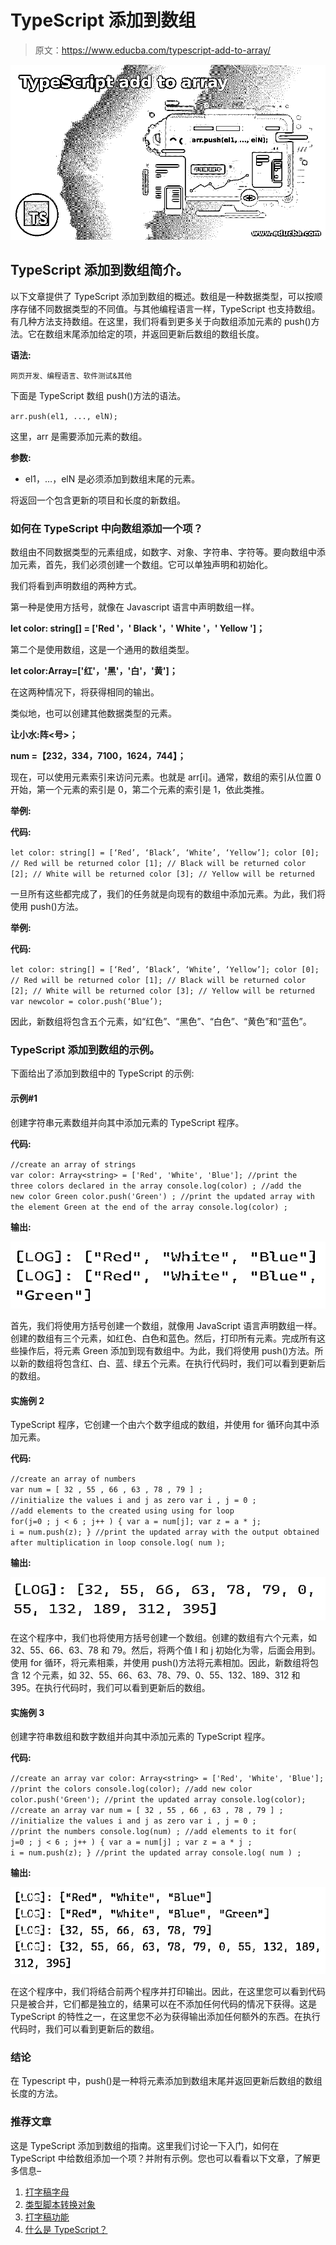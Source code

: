 # TypeScript 添加到数组

> 原文：<https://www.educba.com/typescript-add-to-array/>

![TypeScript add to array](img/b48820a3b193dc1b919c50080c495e06.png)



## TypeScript 添加到数组简介。

以下文章提供了 TypeScript 添加到数组的概述。数组是一种数据类型，可以按顺序存储不同数据类型的不同值。与其他编程语言一样，TypeScript 也支持数组。有几种方法支持数组。在这里，我们将看到更多关于向数组添加元素的 push()方法。它在数组末尾添加给定的项，并返回更新后数组的数组长度。

**语法:**

<small>网页开发、编程语言、软件测试&其他</small>

下面是 TypeScript 数组 push()方法的语法。

`arr.push(el1, ..., elN);`

这里，arr 是需要添加元素的数组。

**参数:**

*   el1，…，elN 是必须添加到数组末尾的元素。

将返回一个包含更新的项目和长度的新数组。

### 如何在 TypeScript 中向数组添加一个项？

数组由不同数据类型的元素组成，如数字、对象、字符串、字符等。要向数组中添加元素，首先，我们必须创建一个数组。它可以单独声明和初始化。

我们将看到声明数组的两种方式。

第一种是使用方括号，就像在 Javascript 语言中声明数组一样。

**let color: string[] = ['Red '，' Black '，' White '，' Yellow ']；**

第二个是使用数组<elementtype>，这是一个通用的数组类型。</elementtype>

**let color:Array<string>=['红'，'黑'，'白'，'黄']；**

在这两种情况下，将获得相同的输出。

类似地，也可以创建其他数据类型的元素。

**让小水:阵<号>；**

**num =【232，334，7100，1624，744】；**

现在，可以使用元素索引来访问元素。也就是 arr[i]。通常，数组的索引从位置 0 开始，第一个元素的索引是 0，第二个元素的索引是 1，依此类推。

**举例:**

**代码:**

`let color: string[] = [‘Red’, ‘Black’, ‘White’, ‘Yellow’];
color [0]; // Red will be returned
color [1]; // Black will be returned
color [2]; // White will be returned
color [3]; // Yellow will be returned`

一旦所有这些都完成了，我们的任务就是向现有的数组中添加元素。为此，我们将使用 push()方法。

**举例:**

**代码:**

`let color: string[] = [‘Red’, ‘Black’, ‘White’, ‘Yellow’];
color [0]; // Red will be returned
color [1]; // Black will be returned
color [2]; // White will be returned
color [3]; // Yellow will be returned
var newcolor = color.push(‘Blue’);`

因此，新数组将包含五个元素，如“红色”、“黑色”、“白色”、“黄色”和“蓝色”。

### TypeScript 添加到数组的示例。

下面给出了添加到数组中的 TypeScript 的示例:

#### 示例#1

创建字符串元素数组并向其中添加元素的 TypeScript 程序。

**代码:**

`//create an array of strings
var color: Array<string> = ['Red', 'White', 'Blue'];
//print the three colors declared in the array
console.log(color) ;
//add the new color Green
color.push('Green') ;
//print the updated array with the element Green at the end of the array
console.log(color) ;`

**输出:**

![TypeScript add to array 1](img/6e03b4144e9b4920a370d5867eb6794d.png)



首先，我们将使用方括号创建一个数组，就像用 JavaScript 语言声明数组一样。创建的数组有三个元素，如红色、白色和蓝色。然后，打印所有元素。完成所有这些操作后，将元素 Green 添加到现有数组中。为此，我们将使用 push()方法。所以新的数组将包含红、白、蓝、绿五个元素。在执行代码时，我们可以看到更新后的数组。

#### 实施例 2

TypeScript 程序，它创建一个由六个数字组成的数组，并使用 for 循环向其中添加元素。

**代码:**

`//create an array of numbers
var num = [ 32 , 55 , 66 , 63 , 78 , 79 ] ;
//initialize the values i and j as zero
var i , j = 0 ;
//add elements to the created using using for loop
for(j=0 ; j < 6 ; j++ )
{
var a = num[j];
var z = a * j;
i = num.push(z);
}
//print the updated array with the output obtained after multiplication in loop
console.log( num );`

**输出:**

![TypeScript add to array 2](img/75d6259ce2a0650e53b82ec807f22361.png)



在这个程序中，我们也将使用方括号创建一个数组。创建的数组有六个元素，如 32、55、66、63、78 和 79。然后，将两个值 I 和 j 初始化为零，后面会用到。使用 for 循环，将元素相乘，并使用 push()方法将元素相加。因此，新数组将包含 12 个元素，如 32、55、66、63、78、79、0、55、132、189、312 和 395。在执行代码时，我们可以看到更新后的数组。

#### 实施例 3

创建字符串数组和数字数组并向其中添加元素的 TypeScript 程序。

**代码:**

`//create an array
var color: Array<string> = ['Red', 'White', 'Blue'];
//print the colors
console.log(color);
//add new color
color.push('Green');
//print the updated array
console.log(color);
//create an array
var num = [ 32 , 55 , 66 , 63 , 78 , 79 ] ;
//initialize the values i and j as zero
var i , j = 0 ;
//print the numbers
console.log(num) ;
//add elements to it
for( j=0 ; j < 6 ; j++ )
{
var a = num[j] ;
var z = a * j ;
i = num.push(z);
}
//print the updated array
console.log( num ) ;`

**输出:**

![add elements to it](img/ab1728d1dfbb1304491e0cb64ff5d136.png)



在这个程序中，我们将结合前两个程序并打印输出。因此，在这里您可以看到代码只是被合并，它们都是独立的，结果可以在不添加任何代码的情况下获得。这是 TypeScript 的特性之一，在这里您不必为获得输出添加任何额外的东西。在执行代码时，我们可以看到更新后的数组。

### 结论

在 Typescript 中，push()是一种将元素添加到数组末尾并返回更新后数组的数组长度的方法。

### 推荐文章

这是 TypeScript 添加到数组的指南。这里我们讨论一下入门，如何在 TypeScript 中给数组添加一个项？并附有示例。您也可以看看以下文章，了解更多信息–

1.  [打字稿字母](https://www.educba.com/typescript-let/)
2.  [类型脚本转换对象](https://www.educba.com/typescript-cast-object/)
3.  [打字稿功能](https://www.educba.com/typescript-functions/)
4.  [什么是 TypeScript？](https://www.educba.com/what-is-typescript/)





